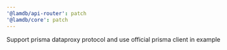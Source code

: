 ```yaml
---
'@lamdb/api-router': patch
'@lamdb/core': patch
---
```


Support prisma dataproxy protocol and use official prisma client in example

